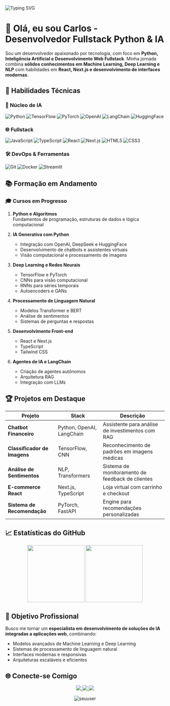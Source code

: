 <!-- Banner animado -->
<img src="https://readme-typing-svg.herokuapp.com?font=Fira+Code&size=30&pause=1000&color=00FACC&center=true&vCenter=true&width=800&lines=Desenvolvedor+Fullstack+Python+%2B+IA;Especialista+em+Machine+Learning+e+Deep+Learning;Aprendizado+Contínuo+e+Projetos+Inovadores" alt="Typing SVG" />

# 👋 Olá, eu sou Carlos - Desenvolvedor Fullstack Python & IA

Sou um desenvolvedor apaixonado por tecnologia, com foco em **Python, Inteligência Artificial e Desenvolvimento Web Fullstack**. Minha jornada combina **sólidos conhecimentos em Machine Learning, Deep Learning e NLP** com habilidades em **React, Next.js e desenvolvimento de interfaces modernas**.

## 🚀 Habilidades Técnicas

### 🤖 Núcleo de IA
![Python](https://img.shields.io/badge/Python-3776AB?style=for-the-badge&logo=python&logoColor=white)
![TensorFlow](https://img.shields.io/badge/TensorFlow-FF6F00?style=for-the-badge&logo=tensorflow&logoColor=white)
![PyTorch](https://img.shields.io/badge/PyTorch-EE4C2C?style=for-the-badge&logo=pytorch&logoColor=white)
![OpenAI](https://img.shields.io/badge/OpenAI-412991?style=for-the-badge&logo=openai&logoColor=white)
![LangChain](https://img.shields.io/badge/LangChain-1C3C3C?style=for-the-badge&logo=chainlink&logoColor=white)
![HuggingFace](https://img.shields.io/badge/HuggingFace-FFCC00?style=for-the-badge&logo=huggingface&logoColor=black)

### 🌐 Fullstack
![JavaScript](https://img.shields.io/badge/JavaScript-F7DF1E?style=for-the-badge&logo=javascript&logoColor=black)
![TypeScript](https://img.shields.io/badge/TypeScript-3178C6?style=for-the-badge&logo=typescript&logoColor=white)
![React](https://img.shields.io/badge/React-20232A?style=for-the-badge&logo=react&logoColor=61DAFB)
![Next.js](https://img.shields.io/badge/Next.js-000000?style=for-the-badge&logo=nextdotjs&logoColor=white)
![HTML5](https://img.shields.io/badge/HTML5-E34F26?style=for-the-badge&logo=html5&logoColor=white)
![CSS3](https://img.shields.io/badge/CSS3-1572B6?style=for-the-badge&logo=css3&logoColor=white)

### 🛠 DevOps & Ferramentas
![Git](https://img.shields.io/badge/Git-F05032?style=for-the-badge&logo=git&logoColor=white)
![Docker](https://img.shields.io/badge/Docker-2496ED?style=for-the-badge&logo=docker&logoColor=white)
![Streamlit](https://img.shields.io/badge/Streamlit-FF4B4B?style=for-the-badge&logo=streamlit&logoColor=white)

## 📚 Formação em Andamento

### 🎓 Cursos em Progresso

1. **Python e Algoritmos**  
   Fundamentos de programação, estruturas de dados e lógica computacional

2. **IA Generativa com Python**  
   - Integração com OpenAI, DeepSeek e HuggingFace  
   - Desenvolvimento de chatbots e assistentes virtuais  
   - Visão computacional e processamento de imagens

3. **Deep Learning e Redes Neurais**  
   - TensorFlow e PyTorch  
   - CNNs para visão computacional  
   - RNNs para séries temporais  
   - Autoencoders e GANs

4. **Processamento de Linguagem Natural**  
   - Modelos Transformer e BERT  
   - Análise de sentimentos  
   - Sistemas de perguntas e respostas

5. **Desenvolvimento Front-end**  
   - React e Next.js  
   - TypeScript  
   - Tailwind CSS

6. **Agentes de IA e LangChain**  
   - Criação de agentes autônomos  
   - Arquitetura RAG  
   - Integração com LLMs

## 🏆 Projetos em Destaque

| Projeto | Stack | Descrição |
|---------|-------|-----------|
| **Chatbot Financeiro** | Python, OpenAI, LangChain | Assistente para análise de investimentos com RAG |
| **Classificador de Imagens** | TensorFlow, CNN | Reconhecimento de padrões em imagens médicas |
| **Análise de Sentimentos** | NLP, Transformers | Sistema de monitoramento de feedback de clientes |
| **E-commerce React** | Next.js, TypeScript | Loja virtual com carrinho e checkout |
| **Sistema de Recomendação** | PyTorch, FastAPI | Engine para recomendações personalizadas |

## 📈 Estatísticas do GitHub

<div align="center">
  <img height="180em" src="https://github-readme-stats.vercel.app/api?username=devnaut-coder&show_icons=true&theme=radical&hide_border=true">
  <img height="180em" src="https://github-readme-stats.vercel.app/api/top-langs/?username=devnaut-coder&layout=compact&theme=radical&hide_border=true">
</div>

## 🎯 Objetivo Profissional

Busco me tornar um **especialista em desenvolvimento de soluções de IA integradas a aplicações web**, combinando:
- Modelos avançados de Machine Learning e Deep Learning
- Sistemas de processamento de linguagem natural
- Interfaces modernas e responsivas
- Arquiteturas escaláveis e eficientes

## 🌐 Conecte-se Comigo

<div align="center">
  <a href="https://linkedin.com/in/seuperfil">
    <img src="https://img.shields.io/badge/LinkedIn-0077B5?style=for-the-badge&logo=linkedin&logoColor=white">
  </a>
  <a href="mailto:seu@email.com">
    <img src="https://img.shields.io/badge/Gmail-D14836?style=for-the-badge&logo=gmail&logoColor=white">
  </a>
  <a href="https://seuportfolio.com">
    <img src="https://img.shields.io/badge/Portfolio-%23000000.svg?style=for-the-badge&logo=firefox&logoColor=white">
  </a>
</div>

<p align="center"> 
  <img src="https://komarev.com/ghpvc/?username=seuuser&label=Profile%20views&color=0e75b6&style=flat" alt="seuuser" /> 
</p>
